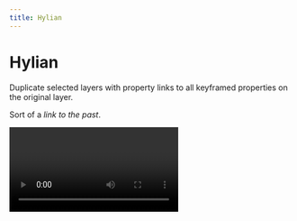 ```yaml
---
title: Hylian
---
```

<Redirect to="https://battleaxe.co/hylian" />

# Hylian

Duplicate selected layers with property links to all keyframed properties on the original layer. 

Sort of a *link to the past*.

<Video url="https://www.youtube.com/embed/3phCo_VijFA" aspect="1x1" />

<FreebieSubscribe />

## Usage

Click the button. There isn't much to it. 

Selected layers will be duplicated like normal. If the selected layer has keyframes, the keyframes on the duplicate layer will be removed and replaced with a relative property link.

### Great for:
- Mattes
- Layer order switching
- Any time you need multiple properties controlled by a single layer


::: tip Link properties without animation
Hylian uses keyframes to know what properties should be property linked –rather than the potentially hundreds of properties that could be keyframed wihtin a single layer). 

But if you haven't worked out animation yet just click one of the stopwatch icons and drag down to set a single keyframe on the visible properties. Hylian will know that you want those to be linked and then you can delete the keys on the original layer.
:::
### Why are the expressions unnecessarily long?

Expressions are pretty flexible and like most things in Ae, it's possible to do things several different ways. You could type:

- `comp("Comp 1").layer("Base").transform.position`
- `thisComp.layer("Base").transform.position`
- `thisComp.layer("Base").position`
- `thisComp.layer("Base")("ADBE Transform Group")("ADBE Position")`

Each of these are correct, but in varying degrees of relativity and support for other users. The last expression is relative to the current comp, and uses longer MatchNames for properties. This means if you handed your project to someone with a different language of Ae than you, it would still work ok –after all `position` is not the same word in non-english.

<Screenshot 
    url="/freebies/Hylian-expressions.jpg" 
    alt="Hylian expressions" 
    zoom
    center />

<br />

<eula
    name="Hylian" freebie />
## Installation
<Install 
    scriptUI 
    name="Hylian"
    :hosts="['After Effects']"
/>


## [KBar](https://aescripts.com/kbar/) setup
Screen real-estate is precious inside of Ae, so why not skip the panel and run Hylian from KBar.

If you don't know about [KBar](https://aescripts.com/kbar/), your productivity has been taking a major hit without even knowing it. Buy it, use it, thank me later.

<Screenshot 
    url="/freebies/Hylian-KBar.jpg" 
    alt="Hylian KBar" 
    width="450px"
    center />

### Step-by-step
- Right click the KBar panel to open Settings
- Click **Add Button**
- Select **Run JSX/JSXBIN File**
- Navigate to the Hylian.jsx file (probably in the `After Effects\Scripts\ScriptUI Panels` folder)
  - If you stop right here, clicking the new button will open the whole Hylian panel 
- In the optional **Script Function** field type: `link` – without this, the panel will open normally
- (optional) Click the **ICON** button to set a custom icon
- Drop down the top menu and select **PNG/SVG**
- Click the **BROWSE** button to locate the files included with the download
- Click **OK** to close the icon picker
- Click **OK** to close the script picker
- The new button will be added to KBar 



<br />
<br />

## Changelog

<div class="changelog">


## 1.0.1
Released: 2021-01-22
### Fixed
- Essential Graphics panel properties 
## 1.0.0
Released: 2020-12-22
- Initial release

</div>